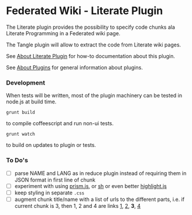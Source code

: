 # Federated Wiki - Literate Plugin

The Literate plugin provides the possibility to specify code chunks ala Literate Programming in a Federated wiki page.

The Tangle plugin will allow to extract the code from Literate wiki pages.

See [About Literate Plugin](http://fed.wiki.org/about-literate-plugin.html) for how-to documentation about this plugin.

See [About Plugins](http://plugins.fed.wiki.org/about-plugins.html) for general information about plugins.

### Development

When tests will be written, most of the plugin machinery can be tested in node.js at build time.

```
grunt build
```
to compile coffeescript and run non-ui tests.
```
grunt watch
````
to build on updates to plugin or tests.

### To Do's
- [ ] parse NAME and LANG as in reduce plugin instead of requiring them in JSON format in first line of chunk
- [ ] experiment with using [prism.js], or [sh] or even better [highlight.js]
- [ ] keep styling in separate ```.css```
- [ ] augment chunk title/name with a list of urls to the different parts, i.e. if current chunk is 3, then 1, 2 and 4 are links [1](1), [2](2), **3**, [4](4)

[prism.js]: http://prismjs.com/ "Prism.js"
[sh]: http://alexgorbatchev.com/SyntaxHighlighter/ "SyntaxHighlighter"
[highlight.js]: http://highlightjs.org/ "highlight.js"
